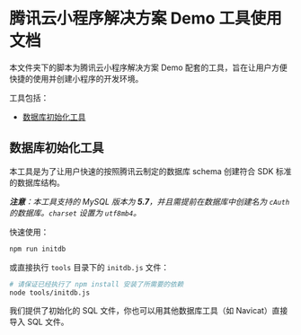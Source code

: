 # 腾讯云小程序解决方案 Demo 工具使用文档

本文件夹下的脚本为腾讯云小程序解决方案 Demo 配套的工具，旨在让用户方便快捷的使用并创建小程序的开发环境。

工具包括：

- [数据库初始化工具](#数据库初始化工具)

## 数据库初始化工具

本工具是为了让用户快速的按照腾讯云制定的数据库 schema 创建符合 SDK 标准的数据库结构。

_**注意**：本工具支持的 MySQL 版本为 **5.7**，并且需提前在数据库中创建名为 `cAuth` 的数据库。`charset` 设置为 `utf8mb4`。_

快速使用：

```bash
npm run initdb
```

或直接执行 `tools` 目录下的 `initdb.js` 文件：

```bash
# 请保证已经执行了 npm install 安装了所需要的依赖
node tools/initdb.js
```

我们提供了初始化的 SQL 文件，你也可以用其他数据库工具（如 Navicat）直接导入 SQL 文件。
